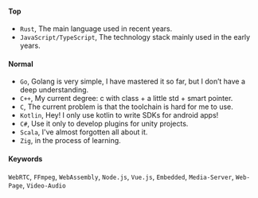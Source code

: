 #### Top

- `Rust`, The main language used in recent years.
- `JavaScript/TypeScript`, The technology stack mainly used in the early years.

#### Normal

- `Go`, Golang is very simple, I have mastered it so far, but I don’t have a deep understanding.
- `C++`, My current degree: c with class + a little std + smart pointer.
- `C`, The current problem is that the toolchain is hard for me to use.
- `Kotlin`, Hey! I only use kotlin to write SDKs for android apps!
- `C#`, Use it only to develop plugins for unity projects.
- `Scala`, I've almost forgotten all about it.
- `Zig`, in the process of learning.

#### Keywords

`WebRTC`, `FFmpeg`, `WebAssembly`, `Node.js`, `Vue.js`, `Embedded`, `Media-Server`, `Web-Page`, `Video-Audio`
